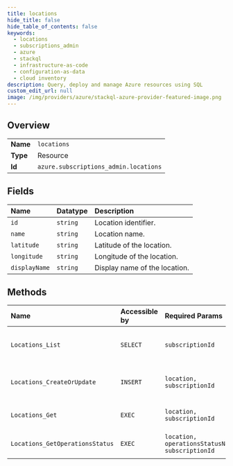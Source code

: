 ```yaml
---
title: locations
hide_title: false
hide_table_of_contents: false
keywords:
  - locations
  - subscriptions_admin
  - azure    
  - stackql
  - infrastructure-as-code
  - configuration-as-data
  - cloud inventory
description: Query, deploy and manage Azure resources using SQL
custom_edit_url: null
image: /img/providers/azure/stackql-azure-provider-featured-image.png
---
```

  
    

## Overview
<table><tbody>
<tr><td><b>Name</b></td><td><code>locations</code></td></tr>
<tr><td><b>Type</b></td><td>Resource</td></tr>
<tr><td><b>Id</b></td><td><code>azure.subscriptions_admin.locations</code></td></tr>
</tbody></table>

## Fields
| Name | Datatype | Description |
|:-----|:---------|:------------|
| `id` | `string` | Location identifier. |
| `name` | `string` | Location name. |
| `latitude` | `string` | Latitude of the location. |
| `longitude` | `string` | Longitude of the location. |
| `displayName` | `string` | Display name of the location. |
## Methods
| Name | Accessible by | Required Params | Description |
|:-----|:--------------|:----------------|:------------|
| `Locations_List` | `SELECT` | `subscriptionId` | Get a list of all AzureStack location. |
| `Locations_CreateOrUpdate` | `INSERT` | `location, subscriptionId` | Updates the specified location. |
| `Locations_Get` | `EXEC` | `location, subscriptionId` | Get the specified location. |
| `Locations_GetOperationsStatus` | `EXEC` | `location, operationsStatusName, subscriptionId` | Get the operation status. |
